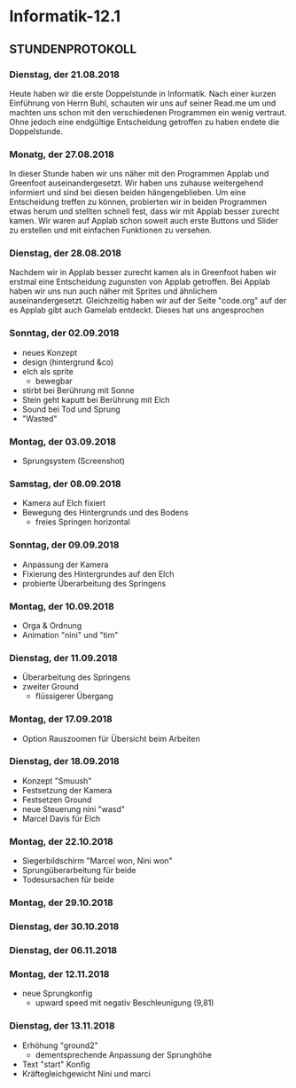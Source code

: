 # Informatik-12.1

## STUNDENPROTOKOLL

### Dienstag, der 21.08.2018
Heute haben wir die erste Doppelstunde in Informatik. Nach einer kurzen Einführung von Herrn Buhl, schauten wir uns auf seiner Read.me um und machten uns schon mit den verschiedenen Programmen ein wenig vertraut. Ohne jedoch eine endgültige Entscheidung getroffen zu haben endete die Doppelstunde.

### Monatg, der 27.08.2018
In dieser Stunde haben wir uns näher mit den Programmen Applab und Greenfoot auseinandergesetzt. Wir haben uns zuhause weitergehend informiert und sind bei diesen beiden hängengeblieben. Um eine Entscheidung treffen zu können, probierten wir in beiden Programmen etwas herum und stellten schnell fest, dass wir mit Applab besser zurecht kamen. Wir waren auf Applab schon soweit auch erste Buttons und Slider zu erstellen und mit einfachen Funktionen zu versehen.

### Dienstag, der 28.08.2018
Nachdem wir in Applab besser zurecht kamen als in Greenfoot haben wir erstmal eine Entscheidung zugunsten von Applab getroffen. Bei Applab haben wir uns nun auch näher mit Sprites und ähnlichem auseinandergesetzt. Gleichzeitig haben wir auf der Seite "code.org" auf der es Applab gibt auch Gamelab entdeckt. Dieses hat uns angesprochen

### Sonntag, der 02.09.2018
- neues Konzept
- design (hintergrund &co)
- elch als sprite 
  - bewegbar
- stirbt bei Berührung mit Sonne 
- Stein geht kaputt bei Berührung mit Elch 
- Sound bei Tod und Sprung 
- "Wasted" 

### Montag, der 03.09.2018
- Sprungsystem (Screenshot)

### Samstag, der 08.09.2018
- Kamera auf Elch fixiert
- Bewegung des Hintergrunds und des Bodens
  - freies Springen horizontal
  
### Sonntag, der 09.09.2018
- Anpassung der Kamera
- Fixierung des Hintergrundes auf den Elch 
- probierte Überarbeitung des Springens

### Montag, der 10.09.2018
- Orga & Ordnung
- Animation "nini" und "tim" 

### Dienstag, der 11.09.2018
- Überarbeitung des Springens 
- zweiter Ground 
  - flüssigerer Übergang 

### Montag, der 17.09.2018
- Option Rauszoomen für Übersicht beim Arbeiten 

### Dienstag, der 18.09.2018
- Konzept "Smuush"
- Festsetzung der Kamera 
- Festsetzen Ground 
- neue Steuerung nini "wasd"
- Marcel Davis für Elch 

### Montag, der 22.10.2018
- Siegerbildschirm "Marcel won, Nini won" 
- Sprungüberarbeitung für beide 
- Todesursachen für beide 

### Montag, der 29.10.2018


### Dienstag, der 30.10.2018


### Dienstag, der 06.11.2018


### Montag, der 12.11.2018
- neue Sprungkonfig 
  - upward speed mit negativ Beschleunigung (9,81)

### Dienstag, der 13.11.2018
- Erhöhung "ground2" 
  - dementsprechende Anpassung der Sprunghöhe 
- Text "start" Konfig 
- Kräftegleichgewicht Nini und marci 

